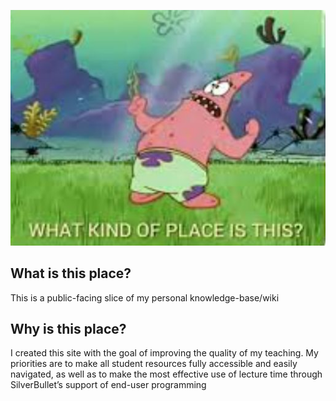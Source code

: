 
![⭐](img%2Fpatrick.jpg)

## What is this place?

This is a public-facing slice of my personal knowledge-base/wiki 

## Why is this place?

I created this site with the goal of improving the quality of my teaching. My priorities are to make all student resources fully accessible and easily navigated, as well as to make the most effective use of lecture time through SilverBullet’s support of end-user programming